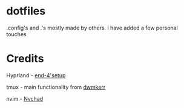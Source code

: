 # dotfiles
.config's and .'s
mostly made by others. i have added a few personal touches

# Credits

Hyprland - [end-4'setup](https://github.com/end-4/dots-hyprland)

tmux - main functionality from [dwmkerr](https://github.com/dwmkerr/dotfiles)

nvim - [Nvchad](nvchad.com)

